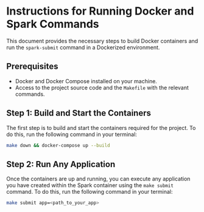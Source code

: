 # Instructions for Running Docker and Spark Commands

This document provides the necessary steps to build Docker containers and run the `spark-submit` command in a Dockerized environment.

## Prerequisites

- Docker and Docker Compose installed on your machine.
- Access to the project source code and the `Makefile` with the relevant commands.

## Step 1: Build and Start the Containers

The first step is to build and start the containers required for the project. To do this, run the following command in your terminal:

```bash
make down && docker-compose up --build
```

## Step 2: Run Any Application

Once the containers are up and running, you can execute any application you have created within the Spark container using the `make submit` command. To do this, run the following command in your terminal:

```bash
make submit app=<path_to_your_app>
```
